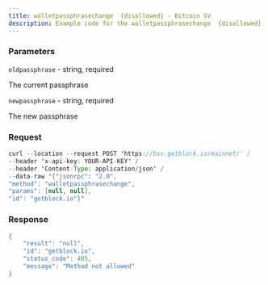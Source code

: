 ```yaml
---
title: walletpassphrasechange  {disallowed} - Bitcoin SV
description: Example code for the walletpassphrasechange  {disallowed} json-rpc method. Сomplete guide on how to use walletpassphrasechange  {disallowed} json-rpc in GetBlock.io Web3 documentation.
---
```


### Parameters


`oldpassphrase` - string, required

The current passphrase

`newpassphrase` - string, required

The new passphrase

### Request

``` java
curl --location --request POST 'https://bsv.getblock.io/mainnet/' / 
--header 'x-api-key: YOUR-API-KEY' / 
--header 'Content-Type: application/json' / 
--data-raw '{"jsonrpc": "2.0",
"method": "walletpassphrasechange",
"params": [null, null],
"id": "getblock.io"}'
```

###  Response

``` java
{
    "result": "null",
    "id": "getblock.io",
    "status_code": 405,
    "message": "Method not allowed"
}
```

